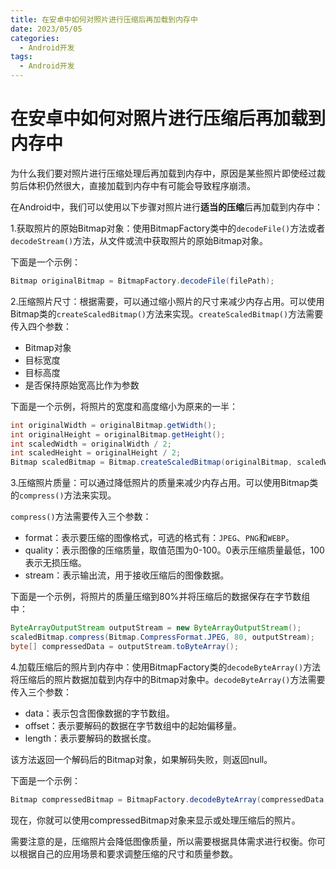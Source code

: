 ```yaml
---
title: 在安卓中如何对照片进行压缩后再加载到内存中
date: 2023/05/05
categories:
  - Android开发
tags:
  - Android开发
---
```

# 在安卓中如何对照片进行压缩后再加载到内存中

为什么我们要对照片进行压缩处理后再加载到内存中，原因是某些照片即使经过裁剪后体积仍然很大，直接加载到内存中有可能会导致程序崩溃。

在Android中，我们可以使用以下步骤对照片进行**适当的压缩**后再加载到内存中：

1.获取照片的原始Bitmap对象：使用BitmapFactory类中的`decodeFile()`方法或者`decodeStream()`方法，从文件或流中获取照片的原始Bitmap对象。

下面是一个示例：

```java
Bitmap originalBitmap = BitmapFactory.decodeFile(filePath);
```

2.压缩照片尺寸：根据需要，可以通过缩小照片的尺寸来减少内存占用。可以使用Bitmap类的`createScaledBitmap()`方法来实现。`createScaledBitmap()`方法需要传入四个参数：

- Bitmap对象
- 目标宽度
- 目标高度
- 是否保持原始宽高比作为参数

下面是一个示例，将照片的宽度和高度缩小为原来的一半：

```java
int originalWidth = originalBitmap.getWidth();
int originalHeight = originalBitmap.getHeight();
int scaledWidth = originalWidth / 2;
int scaledHeight = originalHeight / 2;
Bitmap scaledBitmap = Bitmap.createScaledBitmap(originalBitmap, scaledWidth, scaledHeight, false);
```

3.压缩照片质量：可以通过降低照片的质量来减少内存占用。可以使用Bitmap类的`compress()`方法来实现。

`compress()`方法需要传入三个参数：

- format：表示要压缩的图像格式，可选的格式有：`JPEG`、`PNG`和`WEBP`。
- quality：表示图像的压缩质量，取值范围为0-100。0表示压缩质量最低，100表示无损压缩。
- stream：表示输出流，用于接收压缩后的图像数据。

下面是一个示例，将照片的质量压缩到80%并将压缩后的数据保存在字节数组中：

```java
ByteArrayOutputStream outputStream = new ByteArrayOutputStream();
scaledBitmap.compress(Bitmap.CompressFormat.JPEG, 80, outputStream);
byte[] compressedData = outputStream.toByteArray();
```

4.加载压缩后的照片到内存中：使用BitmapFactory类的`decodeByteArray()`方法将压缩后的照片数据加载到内存中的Bitmap对象中。`decodeByteArray()`方法需要传入三个参数：

- data：表示包含图像数据的字节数组。
- offset：表示要解码的数据在字节数组中的起始偏移量。
- length：表示要解码的数据长度。

该方法返回一个解码后的Bitmap对象，如果解码失败，则返回null。

下面是一个示例：

```java
Bitmap compressedBitmap = BitmapFactory.decodeByteArray(compressedData, 0, compressedData.length);
```

现在，你就可以使用compressedBitmap对象来显示或处理压缩后的照片。

需要注意的是，压缩照片会降低图像质量，所以需要根据具体需求进行权衡。你可以根据自己的应用场景和要求调整压缩的尺寸和质量参数。